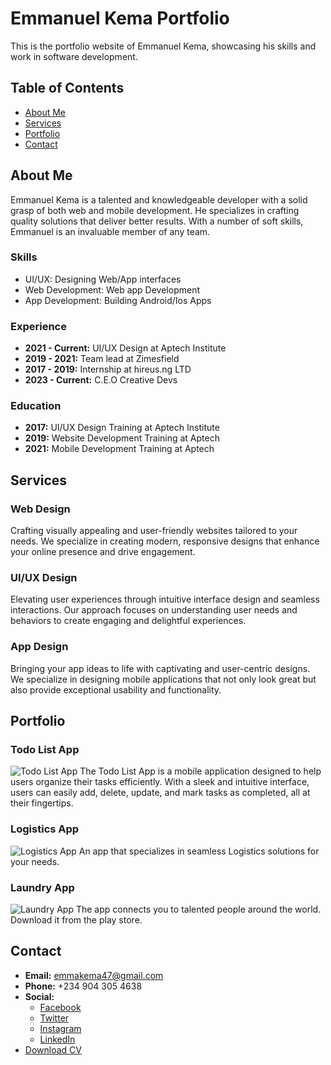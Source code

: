 # Emmanuel Kema Portfolio

This is the portfolio website of Emmanuel Kema, showcasing his skills and work in software development.

## Table of Contents
- [About Me](#about-me)
- [Services](#services)
- [Portfolio](#portfolio)
- [Contact](#contact)

## About Me
Emmanuel Kema is a talented and knowledgeable developer with a solid grasp of both web and mobile development. He specializes in crafting quality solutions that deliver better results. With a number of soft skills, Emmanuel is an invaluable member of any team.

### Skills
- UI/UX: Designing Web/App interfaces
- Web Development: Web app Development
- App Development: Building Android/Ios Apps

### Experience
- **2021 - Current:** UI/UX Design at Aptech Institute
- **2019 - 2021:** Team lead at Zimesfield
- **2017 - 2019:** Internship at hireus.ng LTD
- **2023 - Current:** C.E.O Creative Devs

### Education
- **2017:** UI/UX Design Training at Aptech Institute
- **2019:** Website Development Training at Aptech
- **2021:** Mobile Development Training at Aptech

## Services
### Web Design
Crafting visually appealing and user-friendly websites tailored to your needs. We specialize in creating modern, responsive designs that enhance your online presence and drive engagement.

### UI/UX Design
Elevating user experiences through intuitive interface design and seamless interactions. Our approach focuses on understanding user needs and behaviors to create engaging and delightful experiences.

### App Design
Bringing your app ideas to life with captivating and user-centric designs. We specialize in designing mobile applications that not only look great but also provide exceptional usability and functionality.

## Portfolio
### Todo List App
![Todo List App](images/todoList.jpeg)
The Todo List App is a mobile application designed to help users organize their tasks efficiently. With a sleek and intuitive interface, users can easily add, delete, update, and mark tasks as completed, all at their fingertips.

### Logistics App
![Logistics App](images/hireus.png)
An app that specializes in seamless Logistics solutions for your needs.

### Laundry App
![Laundry App](images/laundry.png)
The app connects you to talented people around the world. Download it from the play store.

## Contact
- **Email:** emmakema47@gmail.com
- **Phone:** +234 904 305 4638
- **Social:**
  - [Facebook](https://web.facebook.com/emmanuel.kemakolam.7)
  - [Twitter](https://twitter.com/Emmakema47)
  - [Instagram](https://www.instagram.com/iamemma47/)
  - [LinkedIn](https://www.linkedin.com/in/kemakolam-emmanuel-17378918a/)
- [Download CV](images/Resume.pdf)
